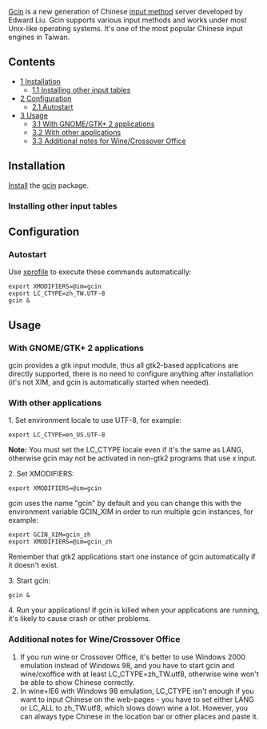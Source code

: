 [Gcin](http://hyperrate.com/dir.php?eid=67) is a new generation of Chinese [input method](/index.php/Input_method "Input method") server developed by Edward Liu. Gcin supports various input methods and works under most Unix-like operating systems. It's one of the most popular Chinese input engines in Taiwan.

## Contents

*   [1 Installation](#Installation)
    *   [1.1 Installing other input tables](#Installing_other_input_tables)
*   [2 Configuration](#Configuration)
    *   [2.1 Autostart](#Autostart)
*   [3 Usage](#Usage)
    *   [3.1 With GNOME/GTK+ 2 applications](#With_GNOME/GTK+_2_applications)
    *   [3.2 With other applications](#With_other_applications)
    *   [3.3 Additional notes for Wine/Crossover Office](#Additional_notes_for_Wine/Crossover_Office)

## Installation

[Install](/index.php/Install "Install") the [gcin](https://www.archlinux.org/packages/?name=gcin) package.

### Installing other input tables

## Configuration

### Autostart

Use [xprofile](/index.php/Xprofile "Xprofile") to execute these commands automatically:

```
export XMODIFIERS=@im=gcin
export LC_CTYPE=zh_TW.UTF-8
gcin &

```

## Usage

### With GNOME/GTK+ 2 applications

gcin provides a gtk input module, thus all gtk2-based applications are directly supported, there is no need to configure anything after installation (it's not XIM, and gcin is automatically started when needed).

### With other applications

1\. Set environment locale to use UTF-8, for example:

```
export LC_CTYPE=en_US.UTF-8

```

**Note:** You must set the LC_CTYPE locale even if it's the same as LANG, otherwise gcin may not be activated in non-gtk2 programs that use x input.

2\. Set XMODIFIERS:

```
export XMODIFIERS=@im=gcin

```

gcin uses the name "gcin" by default and you can change this with the environment variable GCIN_XIM in order to run multiple gcin instances, for example:

```
export GCIN_XIM=gcin_zh
export XMODIFIERS=@im=gcin_zh

```

Remember that gtk2 applications start one instance of gcin automatically if it doesn't exist.

3\. Start gcin:

```
gcin &

```

4\. Run your applications! If gcin is killed when your applications are running, it's likely to cause crash or other problems.

### Additional notes for Wine/Crossover Office

1.  If you run wine or Crossover Office, it's better to use Windows 2000 emulation instead of Windows 98, and you have to start gcin and wine/cxoffice with at least LC_CTYPE=zh_TW.utf8, otherwise wine won't be able to show Chinese correctly.
2.  In wine+IE6 with Windows 98 emulation, LC_CTYPE isn't enough if you want to input Chinese on the web-pages - you have to set either LANG or LC_ALL to zh_TW.utf8, which slows down wine a lot. However, you can always type Chinese in the location bar or other places and paste it.